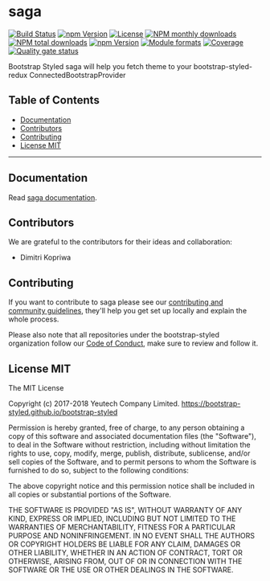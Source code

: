# saga

[![Build Status](https://travis-ci.org/bootstrap-styled/saga.svg?branch=master)](https://travis-ci.org/bootstrap-styled/saga) [![npm Version](https://img.shields.io/npm/v/@bootstrap-styled/saga.svg?style=flat)](https://www.npmjs.com/package/@bootstrap-styled/saga) [![License](https://img.shields.io/npm/l/@bootstrap-styled/saga.svg?style=flat)](https://www.npmjs.com/package/@bootstrap-styled/saga) [![NPM monthly downloads](https://img.shields.io/npm/dm/@bootstrap-styled/saga.svg?style=flat)](https://npmjs.org/package/@bootstrap-styled/saga) [![NPM total downloads](https://img.shields.io/npm/dt/@bootstrap-styled/saga.svg?style=flat)](https://npmjs.org/package/@bootstrap-styled/saga) [![npm Version](https://img.shields.io/node/v/@bootstrap-styled/saga.svg?style=flat)](https://www.npmjs.com/package/@bootstrap-styled/saga) [![Module formats](https://img.shields.io/badge/module%20formats-umd%2C%20cjs%2C%20esm-green.svg?style=flat)](https://www.npmjs.com/package/@bootstrap-styled/saga)
[![Coverage](https://sonarcloud.io/api/project_badges/measure?project=com.github.bootstrap-styled.saga&metric=coverage)](https://sonarcloud.io/dashboard?id=com.github.bootstrap-styled.saga) [![Quality gate status](https://sonarcloud.io/api/project_badges/measure?project=com.github.bootstrap-styled.saga&metric=alert_status)](https://sonarcloud.io/dashboard?id=com.github.bootstrap-styled.saga)

Bootstrap Styled saga will help you fetch theme to your bootstrap-styled-redux ConnectedBootstrapProvider


## Table of Contents

  - [Documentation](#documentation)
  - [Contributors](#contributors)
  - [Contributing](#contributing)
  - [License MIT](#license-mit)

---

## Documentation

Read [saga documentation](https://bootstrap-styled.github.io/saga).

## Contributors

We are grateful to the contributors for their ideas and collaboration:
- Dimitri Kopriwa


## Contributing

If you want to contribute to saga please see our [contributing and community guidelines](https://github.com/bootstrap-styled/saga/blob/master/CONTRIBUTING.md), they\'ll help you get set up locally and explain the whole process.

Please also note that all repositories under the bootstrap-styled organization follow our [Code of Conduct](https://github.com/bootstrap-styled/saga/blob/master/CODE_OF_CONDUCT.md), make sure to review and follow it.

## License MIT

The MIT License

Copyright (c) 2017-2018 Yeutech Company Limited. https://bootstrap-styled.github.io/bootstrap-styled

Permission is hereby granted, free of charge, to any person obtaining a copy
of this software and associated documentation files (the "Software"), to deal
in the Software without restriction, including without limitation the rights
to use, copy, modify, merge, publish, distribute, sublicense, and/or sell
copies of the Software, and to permit persons to whom the Software is
furnished to do so, subject to the following conditions:

The above copyright notice and this permission notice shall be included in
all copies or substantial portions of the Software.

THE SOFTWARE IS PROVIDED "AS IS", WITHOUT WARRANTY OF ANY KIND, EXPRESS OR
IMPLIED, INCLUDING BUT NOT LIMITED TO THE WARRANTIES OF MERCHANTABILITY,
FITNESS FOR A PARTICULAR PURPOSE AND NONINFRINGEMENT. IN NO EVENT SHALL THE
AUTHORS OR COPYRIGHT HOLDERS BE LIABLE FOR ANY CLAIM, DAMAGES OR OTHER
LIABILITY, WHETHER IN AN ACTION OF CONTRACT, TORT OR OTHERWISE, ARISING FROM,
OUT OF OR IN CONNECTION WITH THE SOFTWARE OR THE USE OR OTHER DEALINGS IN
THE SOFTWARE.

